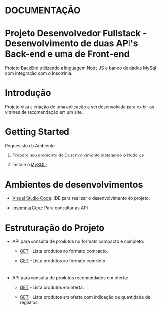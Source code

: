 # DOCUMENTAÇÃO

# Projeto Desenvolvedor Fullstack - Desenvolvimento de duas API's Back-end e uma de Front-end

Projeto BackEnd utilizando a linguagem Node JS e banco de dados MySql com integração com o Insominia.

# Introdução

Projeto visa a criação de uma aplicação a ser desenvolvida para exibir as vitrines de recomendação em um site.

# Getting Started

Requesisto do Ambiente

1. Prepare seu ambiente de Desenvolvimento instalando o [Node Js](https://nodejs.org/pt-br/download/)

2. Instale o [MySQL](https://dev.mysql.com/downloads/installer/);

# Ambientes de desenvolvimentos

- [Visual Studio Code](https://code.visualstudio.com/): IDE para realizar o desenvolvimento do projeto.

- [Insomnia Core](https://insomnia.rest/download/): Para consultar as API 

# Estruturação do Projeto

- API para consulta de produtos no formato compacto e completo:

  - [GET](http://localhost:4000/produto/16910) - Lista produtos no formato compacto.

  - [GET](http://localhost:4000/produto/15893/FULL) - Lista produtos no formato completo.

#

- API para consulta de produtos recomendados em oferta:

  - [GET](http://localhost:4001/produtorec/15893) - Lista produtos em oferta.

  - [GET](http://localhost:4001/produtorec/15893/10) - Lista produtos em oferta com indicação de quantidade de registros.

#
